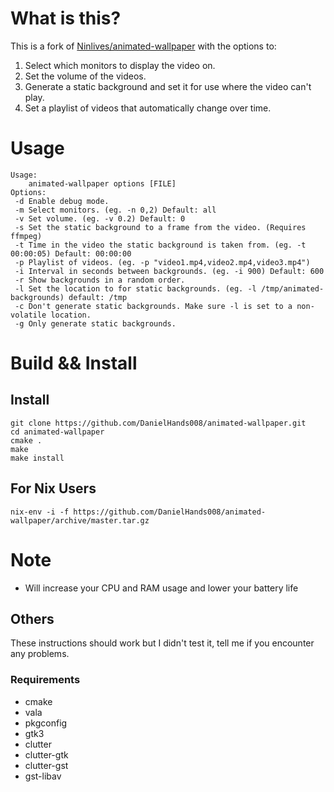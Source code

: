 
# What is this?

This is a fork of [Ninlives/animated-wallpaper](https://github.com/Ninlives/animated-wallpaper) with the options to:
1. Select which monitors to display the video on.
2. Set the volume of the videos.
3. Generate a static background and set it for use where the video can't play.
4. Set a playlist of videos that automatically change over time.  

# Usage

```shell
Usage:
	animated-wallpaper options [FILE]
Options:
 -d	Enable debug mode.
 -m	Select monitors. (eg. -n 0,2) Default: all
 -v	Set volume. (eg. -v 0.2) Default: 0
 -s	Set the static background to a frame from the video. (Requires ffmpeg)
 -t	Time in the video the static background is taken from. (eg. -t 00:00:05) Default: 00:00:00
 -p	Playlist of videos. (eg. -p "video1.mp4,video2.mp4,video3.mp4")
 -i	Interval in seconds between backgrounds. (eg. -i 900) Default: 600
 -r	Show backgrounds in a random order.
 -l	Set the location to for static backgrounds. (eg. -l /tmp/animated-backgrounds) default: /tmp
 -c	Don't generate static backgrounds. Make sure -l is set to a non-volatile location.
 -g	Only generate static backgrounds.
```

# Build && Install

## Install

```shell
git clone https://github.com/DanielHands008/animated-wallpaper.git
cd animated-wallpaper
cmake .
make
make install
```

## For Nix Users

```shell
nix-env -i -f https://github.com/DanielHands008/animated-wallpaper/archive/master.tar.gz
```

# Note

- Will increase your CPU and RAM usage and lower your battery life

## Others

These instructions should work but I didn't test it, tell me if you encounter any problems.

### Requirements

- cmake
- vala
- pkgconfig
- gtk3
- clutter 
- clutter-gtk
- clutter-gst
- gst-libav